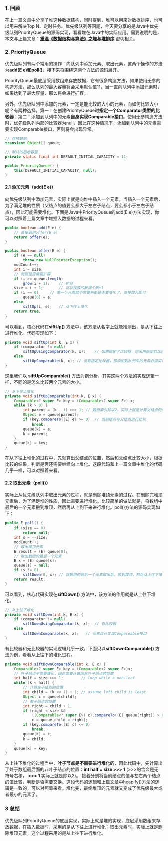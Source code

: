 ### 1. 回顾
在上一篇文章中分享了堆这种数据结构，同时提到，堆可以用来对数据排序，也可以用来解决Top N、定时任务、优先级队列等问题，今天要分享的是Java中优先级队列PriorityQueue的源码实现，看看堆在Java中的实际应用。需要说明的是，本文与上篇文章：**[重温《数据结构与算法》之堆与堆排序](https://mp.weixin.qq.com/s/4_5t-2qn11qC-qh328v3NA)** 密切相关。

### 2. PriorityQueue
优先级队列有两个常用的操作：向队列中添加元素、取出元素，这两个操作的方法为**add(E e)和poll()**，接下来将围绕这两个方法的源码展开。

PriorityQueue最底层采用数组来存放数据，它有很多构造方法，如果使用无参的构造方法，那么队列的最大容量将会采用默认值11，当一直向队列中添加元素时，如果达到了最大容量，那么将会进行扩容。

另外，优先级队列中添加的元素，一定是能比较的大小的元素，而如何比较大小呢？有两种选择，第一：在创建PriorityQueue时**指定一个Comparator类型的比较器**；第二：添加到队列中的元素**自身实现Comparable接口**。使用无参构造方法时，优先级队列内部的比较器为null，因此在这种情况下，添加到队列中的元素需要实现Comparable接口，否则将会出现异常。
```java
// 存放数据
transient Object[] queue;

// 默认的初始容量
private static final int DEFAULT_INITIAL_CAPACITY = 11;

public PriorityQueue() {
    this(DEFAULT_INITIAL_CAPACITY, null);
}
```

#### 2.1 添加元素（add(E e)）
向优先级队列中添加元素，实际上就是向堆中插入一个元素，当插入一个元素后，为了满足堆的性质（父结点的值要么都大于左右子结点，要么都小于左右子结点），因此可能需要堆化。下面是Java中PriorityQueue的add(E e)方法实现，你可以对照着上篇文章中堆插入数据的过程来看。
```java
public boolean add(E e) {
    // 直接调用offer(E e)
    return offer(e);
}

public boolean offer(E e) {
    if (e == null)
        throw new NullPointerException();
    modCount++;
    int i = size;
    // 判断是否需要扩容
    if (i >= queue.length)
        grow(i + 1);    // 扩容
    size = i + 1;       // 将以存放的数据个数+1
    if (i == 0)     // 第一个元素就不需要判断是否要堆化了，直接加入即可
        queue[0] = e;
    else
        siftUp(i, e);   // 从下往上堆化
    return true;
}
```

可以看到，核心代码在**siftUp()** 方法中，该方法从名字上就能推测出，是从下往上进行堆化。代码实现如下：
```java
private void siftUp(int k, E x) {
    if (comparator != null)
        siftUpUsingComparator(k, x);    // 如果指定了比较器，则采用指定的比较器来判断元素的大小，从而进行堆化
    else
        siftUpComparable(k, x); // 没有指定比较器，那添加到队列中的元素必须实现了Comparable接口
}
```
这里我们以 **siftUpComparable()** 方法为例分析，其实这两个方法的实现逻辑一样，不同的是怎么比较两个元素的大小。
```java
// 从下往上堆化
private void siftUpComparable(int k, E x) {
    Comparable<? super E> key = (Comparable<? super E>) x;
    while (k > 0) {
        int parent = (k - 1) >>> 1; // 数组索引除以2，实际上就是计算父结点的索引
        Object e = queue[parent];
        if (key.compareTo((E) e) >= 0)  // 当前结点与父结点进行比较
            break;
        queue[k] = e;
        k = parent;
    }
    queue[k] = key;
}
```
在从下往上堆化的过程中，先就算出父结点的位置，然后和父结点比较大小，根据比较的结果，判断是否还需要继续向上堆化。这段代码和上一篇文章中堆化的代码几乎一样，可以对照着来看。

#### 2.2 取出元素（poll()）
实际上从优先级队列中取出元素的过程，就是删除堆顶元素的过程。在删除完堆顶元素后，为了满足堆的性质，因此需要进行堆化。比较简单的做法就是，将数组中最后的一个元素搬到堆顶，然后再从上到下来进行堆化。poll()方法的源码实现如下：
```java
public E poll() {
    if (size == 0)
        return null;
    int s = --size;
    modCount++;
    // 取出堆顶元素
    E result = (E) queue[0];
    // 取出数组的最后一个元素
    E x = (E) queue[s];
    queue[s] = null;
    if (s != 0)
        siftDown(0, x); // 将数组的最后一个元素取出后，放到堆顶，然后从上往下堆化
    return result;
}
```
可以看到，核心代码实现在**siftDown()** 方法中，该方法的作用就是从上往下堆化。
```java
// 从上往下堆化
private void siftDown(int k, E x) {
    if (comparator != null)
        siftDownUsingComparator(k, x);  // 有比较器
    else
        siftDownComparable(k, x);   // 元素自己实现Compareable接口
}
```
有比较器和无比较器的实现逻辑几乎一致，下面只以**siftDownComparable()** 方法为例，看看从上往下的堆化过程。
```java
private void siftDownComparable(int k, E x) {
    Comparable<? super E> key = (Comparable<? super E>)x;
    // 叶子结点不需要堆化，因此需要计算出非叶子结点的位置
    int half = size >>> 1;        // loop while a non-leaf
    while (k < half) {
        // 计算左子结点的位置
        int child = (k << 1) + 1; // assume left child is least
        Object c = queue[child];
        // 右子结点的位置
        int right = child + 1;
        if (right < size &&
            ((Comparable<? super E>) c).compareTo((E) queue[right]) > 0)
            c = queue[child = right];
        if (key.compareTo((E) c) <= 0)
            break;
        queue[k] = c;
        k = child;
    }
    queue[k] = key;
}
```
从上往下堆化的过程当中，**叶子节点是不需要进行堆化的**，因此代码中，先计算出了处于数组最后面的非叶子结点的位置：**int half = size >>> 1** (>>>的含义是无符号右移， **>>> 1** 实际上就是除以2)。 接着分别将当前结点的值与左右两个结点的值比较，判断是否需要交换。这段代码的逻辑和上篇文章中heapify()方法的逻辑是一致的，可以对照着来看。堆化完，最终堆顶的元素就又变成了优先级最大或者最小的元素了。

### 3 总结
优先级队列PriorityQueue的底层实现，实际上就是堆的实现，底层采用数组来存放数据，在插入数据时，采用的是从下往上进行堆化；取出元素时，实际上就是删除堆顶元素，这个过程采用的是从上往下进行堆化。

